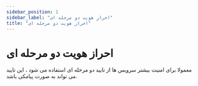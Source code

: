 ```yaml
---
sidebar_position: 1
sidebar_label: "احراز هویت دو مرحله ای"
title: "احراز هویت دو مرحله ای"
---
```


# احراز هویت دو مرحله ای

معمولا برای امنیت بیشتر سرویس ها از تایید دو مرحله ای استفاده می شود ،
این تایید می تواند به صورت پیامکی باشد.